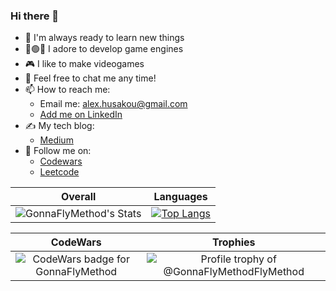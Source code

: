 ### Hi there 👋

- 🔭 I'm always ready to learn new things
- 🔴🟢🔵 I adore to develop game engines
- 🎮 I like to make videogames
- 💬 Feel free to chat me any time!
- 📫 How to reach me:
  - Email me: alex.husakou@gmail.com
  - [Add me on LinkedIn](https://www.linkedin.com/in/aliaksandr-husakou/)
- ✍️ My tech blog:
  - [Medium](https://medium.com/@alex.husakou)
- 👀 Follow me on:
  - [Codewars](https://www.codewars.com/users/GonnaFlyMethod/)
  - [Leetcode](https://leetcode.com/GonnaFlyMethod/)

Overall                    |  Languages
:-------------------------:|:-------------------------:
![GonnaFlyMethod's Stats](https://github-readme-stats.vercel.app/api?username=GonnaFlyMethod&show_icons=true)  | [![Top Langs](https://github-readme-stats.vercel.app/api/top-langs/?username=GonnaFlyMethod&langs_count=8&layout=compact)](https://github.com/GonnaFlyMethod)



CodeWars                   |  Trophies
:-------------------------:|:-------------------------:
![CodeWars badge for GonnaFlyMethod](https://www.codewars.com/users/GonnaFlyMethod/badges/large)  |  ![Profile trophy of @GonnaFlyMethodFlyMethod](https://github-profile-trophy.vercel.app/?username=GonnaFlyMethod)
